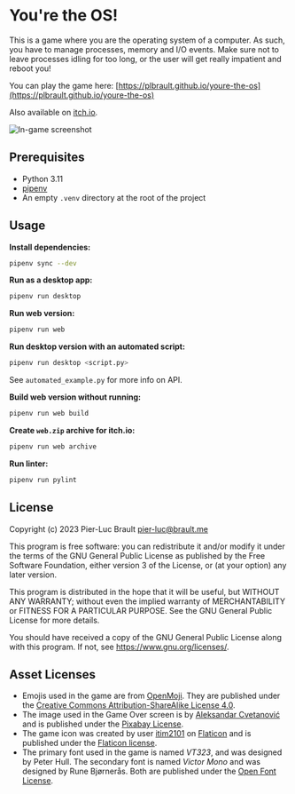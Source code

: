 # You're the OS!

This is a game where you are the operating system of a computer.
As such, you have to manage processes, memory and I/O events.
Make sure not to leave processes idling for too long, or the user will get really impatient and reboot you!

You can play the game here: [https://plbrault.github.io/youre-the-os](https://plbrault.github.io/youre-the-os)

Also available on [itch.io](https://drfreckles42.itch.io/youre-the-os).

![In-game screenshot](readme-assets/in_game_screenshot.png)

## Prerequisites

* Python 3.11
* [pipenv](https://pypi.org/project/pipenv/)
* An empty `.venv` directory at the root of the project

## Usage

**Install dependencies:** 

```bash
pipenv sync --dev
```

**Run as a desktop app:**

```bash
pipenv run desktop
```

**Run web version:**

```bash
pipenv run web
```

**Run desktop version with an automated script:**

```bash
pipenv run desktop <script.py>
```

See `automated_example.py` for more info on API.

**Build web version without running:**

```bash
pipenv run web build
```

**Create `web.zip` archive for itch.io:**

```bash
pipenv run web archive
```

**Run linter:**

```bash
pipenv run pylint
```

## License

Copyright (c) 2023 Pier-Luc Brault <pier-luc@brault.me>

This program is free software: you can redistribute it and/or modify it under the terms of the GNU General Public License as published by the Free Software Foundation, either version 3 of the License, or (at your option) any later version.

This program is distributed in the hope that it will be useful, but WITHOUT ANY WARRANTY; without even the implied warranty of MERCHANTABILITY or FITNESS FOR A PARTICULAR PURPOSE. See the GNU General Public License for more details.

You should have received a copy of the GNU General Public License along with this program. If not, see <https://www.gnu.org/licenses/>.

## Asset Licenses

* Emojis used in the game are from [OpenMoji](https://openmoji.org/). They are published under the [Creative Commons Attribution-ShareAlike License 4.0](https://creativecommons.org/licenses/by-sa/4.0/#).
* The image used in the Game Over screen is by [Aleksandar Cvetanović](https://pixabay.com/fr/users/lemonsandtea-10190089/) and is published under the [Pixabay License](https://pixabay.com/service/license/).
* The game icon was created by user [itim2101](https://www.flaticon.com/authors/itim2101) on [Flaticon](https://www.flaticon.com/) and is published under the [Flaticon license](https://www.freepikcompany.com/legal#nav-flaticon-agreement).
* The primary font used in the game is named *VT323*, and was designed by Peter Hull. The secondary font is named *Victor Mono* and was designed by Rune Bjørnerås. Both are published under the [Open Font License](https://scripts.sil.org/cms/scripts/page.php?item_id=OFL_web).
